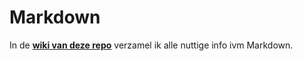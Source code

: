 # Markdown

In de [**wiki van deze repo**](https://github.com/JeroenCourtens/Markdown/wiki) verzamel ik alle nuttige info ivm Markdown.
